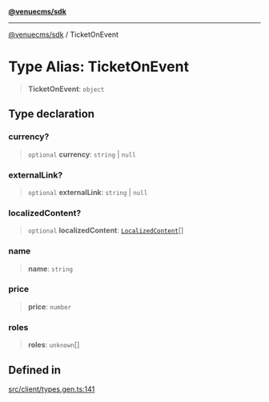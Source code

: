 [**@venuecms/sdk**](../README.md)

***

[@venuecms/sdk](../README.md) / TicketOnEvent

# Type Alias: TicketOnEvent

> **TicketOnEvent**: `object`

## Type declaration

### currency?

> `optional` **currency**: `string` \| `null`

### externalLink?

> `optional` **externalLink**: `string` \| `null`

### localizedContent?

> `optional` **localizedContent**: [`LocalizedContent`](LocalizedContent.md)[]

### name

> **name**: `string`

### price

> **price**: `number`

### roles

> **roles**: `unknown`[]

## Defined in

[src/client/types.gen.ts:141](https://github.com/venuecms/sdk/blob/7823693df03580df710c62ba3b43e869f9979148/src/client/types.gen.ts#L141)
